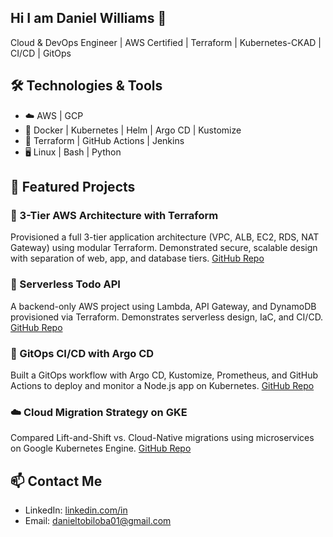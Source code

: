 ## Hi I am Daniel Williams 👋

Cloud & DevOps Engineer | AWS Certified | Terraform | Kubernetes-CKAD | CI/CD | GitOps

## 🛠️ Technologies & Tools

- ☁️ AWS | GCP 
- 🐳 Docker | Kubernetes | Helm | Argo CD | Kustomize
- 🔧 Terraform | GitHub Actions | Jenkins
- 🖥️ Linux | Bash | Python

## 🚀 Featured Projects

### 🧱 3-Tier AWS Architecture with Terraform
Provisioned a full 3-tier application architecture (VPC, ALB, EC2, RDS, NAT Gateway) using modular Terraform. Demonstrated secure, scalable design with separation of web, app, and database tiers.
[GitHub Repo](https://github.com/tobi-willy/aws-infra-with-terraform)

### 🧾 Serverless Todo API
A backend-only AWS project using Lambda, API Gateway, and DynamoDB provisioned via Terraform. Demonstrates serverless design, IaC, and CI/CD.
[GitHub Repo](https://github.com/tobi-willy/Lambda_project)

### 🔄 GitOps CI/CD with Argo CD
Built a GitOps workflow with Argo CD, Kustomize, Prometheus, and GitHub Actions to deploy and monitor a Node.js app on Kubernetes.
[GitHub Repo](https://github.com/tobi-willy/CICD-pipeline-project)

### ☁️ Cloud Migration Strategy on GKE
Compared Lift-and-Shift vs. Cloud-Native migrations using microservices on Google Kubernetes Engine.
[GitHub Repo](https://github.com/tobi-willy/cloud-migration-k8s)

## 📫 Contact Me

- LinkedIn: [linkedin.com/in](https://www.linkedin.com/in/danielwilliamstobi/)
- Email: danieltobiloba01@gmail.com
<!--
**tobi-willy/tobi-willy** is a ✨ _special_ ✨ repository because its `README.md` (this file) appears on your GitHub profile.

Here are some ideas to get you started:

- 🔭 I’m currently working on ...
- 🌱 I’m currently learning ...
- 👯 I’m looking to collaborate on ...
- 🤔 I’m looking for help with ...
- 💬 Ask me about ...
- 📫 How to reach me: ...
- 😄 Pronouns: ...
- ⚡ Fun fact: ...
-->
